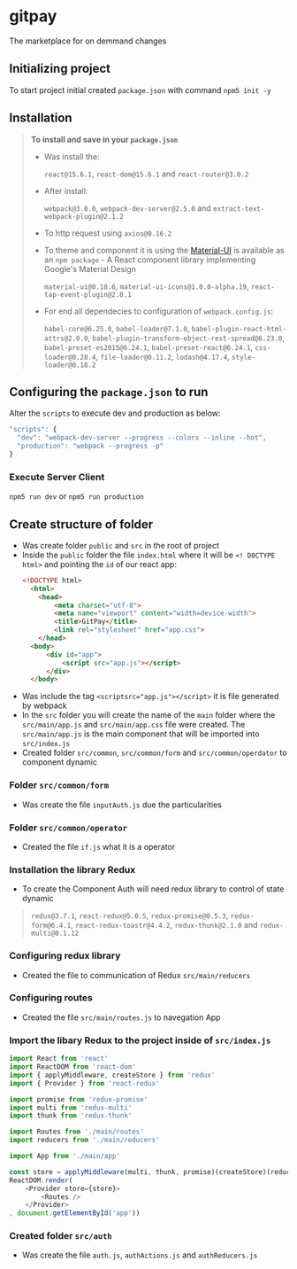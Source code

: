 # gitpay
The marketplace for on demmand changes

## Initializing project

To start project initial created `package.json` with command `npm5 init -y`

## Installation

> **To install and save in your `package.json`**
> - Was install the:
>   
>   `react@15.6.1`, `react-dom@15.6.1` and `react-router@3.0.2`
>   
> - After install: 
>
>   `webpack@3.0.0`, `webpack-dev-server@2.5.0` and `extract-text-webpack-plugin@2.1.2`
>   
>
> - To http request using `axios@0.16.2`
> - To theme and component it is using the [Material-UI](https://material-ui-1dab0.firebaseapp.com/) is available as an `npm package` - A React component library implementing Google's Material Design
> 
>   `material-ui@0.18.6`, `material-ui-icons@1.0.0-alpha.19`, `react-tap-event-plugin@2.0.1`
>   
> - For end all dependecies to configuration of `webpack.config.js`:
> 
>   `babel-core@6.25.0`, `babel-loader@7.1.0`, `babel-plugin-react-html-attrs@2.0.0`,
>  `babel-plugin-transform-object-rest-spread@6.23.0`, `babel-preset-es2015@6.24.1`,
>  `babel-preset-react@6.24.1`, `css-loader@0.28.4`, `file-loader@0.11.2`,
>  `lodash@4.17.4`, `style-loader@0.18.2`

## Configuring the `package.json` to run

Alter the `scripts` to execute dev and production as below:
  ```javascript
  "scripts": {
    "dev": "webpack-dev-server --progress --colors --inline --hot",
    "production": "webpack --progress -p"
  }
  ```
### Execute Server Client

`npm5 run dev` or `npm5 run production`

## Create structure of folder

- Was create folder `public` and `src` in the root of project
- Inside the `public` folder the file `index.html` where it will be `<! DOCTYPE html>` and pointing the `id` of our react app:
  ```html
  <!DOCTYPE html>
	<html>
      <head>
          <meta charset="utf-8">
          <meta name="viewport" content="width=device-width">
          <title>GitPay</title>
          <link rel="stylesheet" href="app.css">	
      </head>
	<body>
		<div id="app">
			<script src="app.js"></script>
		</div>
	</body>
</html>

- Was include the tag `<scriptsrc="app.js"></script>` it is file generated by webpack
- In the `src` folder you will create the name of the `main` folder where the `src/main/app.js` and `src/main/app.css` file were created. The `src/main/app.js` is the main component that will be imported into `src/index.js`
- Created folder `src/common`, `src/common/form` and `src/common/operdator` to component dynamic

### Folder `src/common/form`

- Was create the file `inputAuth.js` due the particularities

### Folder `src/common/operator`

- Created the file `if.js` what it is a operator

### Installation the library Redux

- To create the Component Auth will need redux library to control of state dynamic

> `redux@3.7.1`, `react-redux@5.0.5`, `redux-promise@0.5.3`, `redux-form@6.4.1`, `react-redux-toastr@4.4.2`, `redux-thunk@2.1.0` and `redux-multi@0.1.12`

### Configuring redux library

- Created the file to communication of Redux `src/main/reducers`

### Configuring routes

- Created the file `src/main/routes.js` to navegation App

### Import the libary Redux to the project inside of `src/index.js`

```javascript
import React from 'react'
import ReactDOM from 'react-dom'
import { applyMiddleware, createStore } from 'redux'
import { Provider } from 'react-redux'

import promise from 'redux-promise'
import multi from 'redux-multi'
import thunk from 'redux-thunk'

import Routes from './main/routes'
import reducers from './main/reducers'

import App from './main/app'

const store = applyMiddleware(multi, thunk, promise)(createStore)(reducers)
ReactDOM.render(
    <Provider store={store}>
        <Routes />
    </Provider>
, document.getElementById('app'))
```

### Created folder `src/auth`

- Was create the file `auth.js`, `authActions.js` and `authReducers.js`